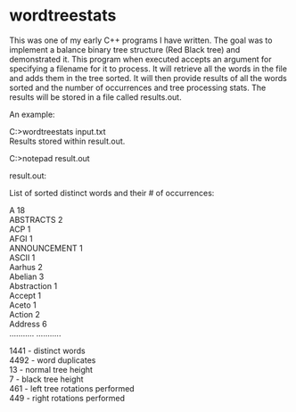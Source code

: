 # wordtreestats

This was one of my early C++ programs I have written. The goal was to implement a balance binary tree structure (Red Black tree) and demonstrated it. 
This program when executed accepts an argument for specifying a filename for it to process. It will retrieve all the words in the file and adds them in the tree sorted. 
It will then provide results of all the words sorted and the number of occurrences and tree processing stats. The results will be stored in a file called results.out. 

An example:

C:\>wordtreestats input.txt  
Results stored within result.out.

C:\>notepad result.out

result.out:

List of sorted distinct words and their # of occurrences:

A 18  
ABSTRACTS 2  
ACP 1  
AFGI 1  
ANNOUNCEMENT 1  
ASCII 1  
Aarhus 2  
Abelian 3  
Abstraction 1  
Accept 1  
Aceto 1  
Action 2  
Address 6  
...........
...........

1441 - distinct words  
4492 - word duplicates  
13 - normal tree height  
7 - black tree height  
461 - left tree rotations performed  
449 - right rotations performed  

